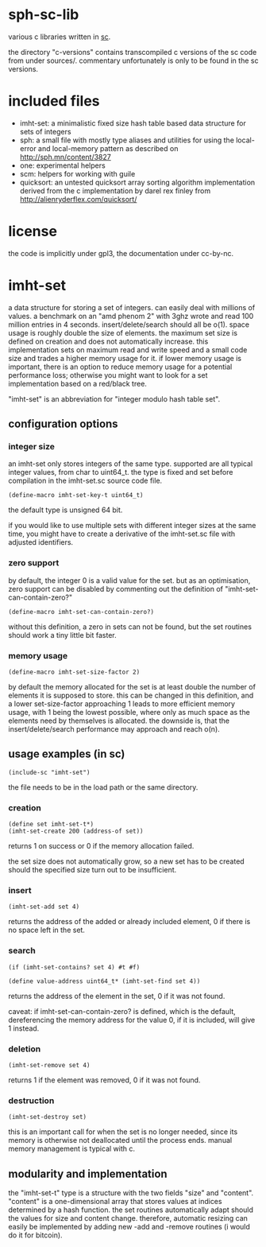 # sph-sc-lib

various c libraries written in [sc](http://sph.mn/content/3d3).

the directory "c-versions" contains transcompiled c versions of the sc code from under sources/. commentary unfortunately is only to be found in the sc versions.

# included files
* imht-set: a minimalistic fixed size hash table based data structure for sets of integers
* sph: a small file with mostly type aliases and utilities for using the local-error and local-memory pattern as described on http://sph.mn/content/3827
* one: experimental helpers
* scm: helpers for working with guile
* quicksort: an untested quicksort array sorting algorithm implementation derived from the c implementation by darel rex finley from http://alienryderflex.com/quicksort/

# license
the code is implicitly under gpl3, the documentation under cc-by-nc.

# imht-set

a data structure for storing a set of integers.
can easily deal with millions of values. a benchmark on an "amd phenom 2" with 3ghz wrote and read 100 million entries in 4 seconds.
insert/delete/search should all be o(1). space usage is roughly double the size of elements. the maximum set size is defined on creation and does not automatically increase.
this implementation sets on maximum read and write speed and a small code size and trades a higher memory usage for it. if lower memory usage is important, there is an option to reduce memory usage for a potential performance loss; otherwise you might want to look for a set implementation based on a red/black tree.

"imht-set" is an abbreviation for "integer modulo hash table set".

## configuration options
### integer size
an imht-set only stores integers of the same type. supported are all typical integer values, from char to uint64_t.
the type is fixed and set before compilation in the imht-set.sc source code file.

```
(define-macro imht-set-key-t uint64_t)
```

the default type is unsigned 64 bit.

if you would like to use multiple sets with different integer sizes at the same time, you might have to create a derivative of the imht-set.sc file with adjusted identifiers.

### zero support
by default, the integer 0 is a valid value for the set. but as an optimisation, zero support can be disabled by commenting out the definition of "imht-set-can-contain-zero?"

```
(define-macro imht-set-can-contain-zero?)
```

without this definition, a zero in sets can not be found, but the set routines should work a tiny little bit faster.

### memory usage
```
(define-macro imht-set-size-factor 2)
```

by default the memory allocated for the set is at least double the number of elements it is supposed to store.
this can be changed in this definition, and a lower set-size-factor approaching 1 leads to more efficient memory usage, with 1 being the lowest possible, where only as much space as the elements need by themselves is allocated.
the downside is, that the insert/delete/search performance may approach and reach o(n).

## usage examples (in sc)
```
(include-sc "imht-set")
```

the file needs to be in the load path or the same directory.

### creation
```
(define set imht-set-t*)
(imht-set-create 200 (address-of set))
```

returns 1 on success or 0 if the memory allocation failed.

the set size does not automatically grow, so a new set has to be created should the specified size turn out to be insufficient.

### insert
```
(imht-set-add set 4)
```

returns the address of the added or already included element, 0 if there is no space left in the set.

### search
```
(if (imht-set-contains? set 4) #t #f)
```

```
(define value-address uint64_t* (imht-set-find set 4))
```

returns the address of the element in the set, 0 if it was not found.

caveat: if imht-set-can-contain-zero? is defined, which is the default, dereferencing the memory address for the value 0, if it is included, will give 1 instead.

### deletion
```
(imht-set-remove set 4)
```

returns 1 if the element was removed, 0 if it was not found.

### destruction
```
(imht-set-destroy set)
```

this is an important call for when the set is no longer needed, since its memory is otherwise not deallocated until the process ends. manual memory management is typical with c.

## modularity and implementation
the "imht-set-t" type is a structure with the two fields "size" and "content".
"content" is a one-dimensional array that stores values at indices determined by a hash function.
the set routines automatically adapt should the values for size and content change. therefore, automatic resizing can easily be implemented by adding new -add and -remove routines (i would do it for bitcoin).
